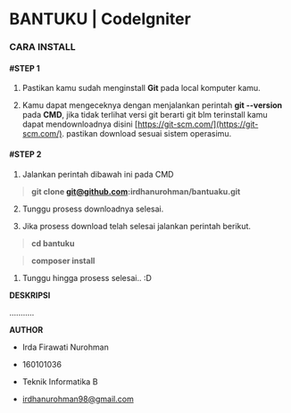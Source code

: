 
# BANTUKU | CodeIgniter



### CARA INSTALL

#### #STEP 1



1. Pastikan kamu sudah menginstall **Git** pada local komputer kamu.

2. Kamu dapat mengeceknya dengan menjalankan perintah **git --version** pada **CMD**, jika tidak terlihat versi git berarti git blm terinstall kamu dapat mendownloadnya disini [https://git-scm.com/](https://git-scm.com/). pastikan download sesuai sistem operasimu.



#### #STEP 2



1. Jalankan perintah dibawah ini pada CMD

> **git clone git@github.com:irdhanurohman/bantuaku.git**

2. Tunggu prosess downloadnya selesai.

3. Jika prosess download telah selesai jalankan perintah berikut.



>  **cd bantuku**

> **composer install**




1. Tunggu hingga prosess selesai.. :D




**DESKRIPSI**

...........





**AUTHOR**

- Irda Firawati Nurohman

- 160101036

- Teknik Informatika B

- irdhanurohman98@gmail.com
